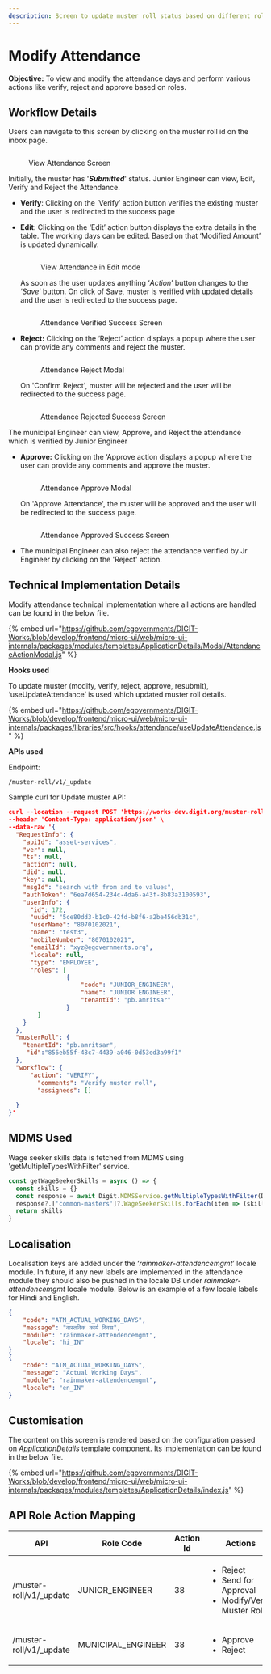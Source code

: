 ```yaml
---
description: Screen to update muster roll status based on different roles
---
```


# Modify Attendance

**Objective:** To view and modify the attendance days and perform various actions like verify, reject and approve based on roles.

## Workflow Details

Users can navigate to this screen by clicking on the muster roll id on the inbox page.&#x20;

<figure><img src="../../../../../../../.gitbook/assets/Attendance_View_With_Actions.png" alt=""><figcaption><p>View Attendance Screen</p></figcaption></figure>

Initially, the muster has '_**Submitted**_' status. Junior Engineer can view, Edit, Verify and Reject the Attendance.

* **Verify**: Clicking on the ‘Verify’ action button verifies the existing muster and the user is redirected to the success page
*   **Edit**: Clicking on the ‘Edit’ action button displays the extra details in the table. The working days can be edited. Based on that ‘Modified Amount’ is updated dynamically.



    <figure><img src="../../../../../../../.gitbook/assets/Attendance_Edit_mode.png" alt=""><figcaption><p>View Attendance in Edit mode</p></figcaption></figure>

    As soon as the user updates anything ‘_Action_’ button changes to the ‘_Save_’ button. On click of Save, muster is verified with updated details and the user is redirected to the success page. &#x20;

    <figure><img src="../../../../../../../.gitbook/assets/Attendance_Verified.png" alt=""><figcaption><p>Attendance Verified Success Screen</p></figcaption></figure>


*   **Reject:** Clicking on the ‘Reject’ action displays a popup where the user can provide any comments and reject the muster.           &#x20;

    <figure><img src="../../../../../../../.gitbook/assets/Attendance_Reject.png" alt=""><figcaption><p>Attendance Reject Modal</p></figcaption></figure>

    On 'Confirm Reject', muster will be rejected and the user will be redirected to the success page.

    <figure><img src="../../../../../../../.gitbook/assets/Attendance_Rejected.png" alt=""><figcaption><p>Attendance Rejected Success Screen</p></figcaption></figure>



The municipal Engineer can view, Approve, and Reject the attendance which is verified by Junior Engineer

*   **Approve:** Clicking on the ‘Approve action displays a popup where the user can provide any comments and approve the muster.&#x20;

    <figure><img src="../../../../../../../.gitbook/assets/Attendance_Approve.png" alt=""><figcaption><p>Attendance Approve Modal</p></figcaption></figure>

    On 'Approve Attendance', the muster will be approved and the user will be redirected to the success page.&#x20;

    <figure><img src="../../../../../../../.gitbook/assets/Attendance_Approved.png" alt=""><figcaption><p>Attendance Approved Success Screen</p></figcaption></figure>


* The municipal Engineer can also reject the attendance verified by Jr Engineer by clicking on the 'Reject' action.

## Technical Implementation Details

Modify attendance technical implementation where all actions are handled can be found in the below file.                                                                                                 &#x20;

{% embed url="https://github.com/egovernments/DIGIT-Works/blob/develop/frontend/micro-ui/web/micro-ui-internals/packages/modules/templates/ApplicationDetails/Modal/AttendanceActionModal.js" %}

**Hooks used**

To update muster (modify, verify, reject, approve, resubmit), ‘useUpdateAttendance’ is used which updated muster roll details.&#x20;

{% embed url="https://github.com/egovernments/DIGIT-Works/blob/develop/frontend/micro-ui/web/micro-ui-internals/packages/libraries/src/hooks/attendance/useUpdateAttendance.js" %}

**APIs used**

Endpoint:

```markup
/muster-roll/v1/_update
```

Sample curl for Update muster API:

```json
curl --location --request POST 'https://works-dev.digit.org/muster-roll/v1/_update' \
--header 'Content-Type: application/json' \
--data-raw '{
  "RequestInfo": {
    "apiId": "asset-services",
    "ver": null,
    "ts": null,
    "action": null,
    "did": null,
    "key": null,
    "msgId": "search with from and to values",
    "authToken": "6ea7d654-234c-4da6-a43f-8b83a3100593",
    "userInfo": {
      "id": 172,
      "uuid": "5ce80dd3-b1c0-42fd-b8f6-a2be456db31c",
      "userName": "8070102021",
      "name": "test3",
      "mobileNumber": "8070102021",
      "emailId": "xyz@egovernments.org",
      "locale": null,
      "type": "EMPLOYEE",
      "roles": [
                {
                    "code": "JUNIOR_ENGINEER",
                    "name": "JUNIOR ENGINEER",
                    "tenantId": "pb.amritsar"
                }
        ]
    }
  },
  "musterRoll": {
    "tenantId": "pb.amritsar",
     "id":"856eb55f-48c7-4439-a046-0d53ed3a99f1"
  },
  "workflow": {
      "action": "VERIFY",
        "comments": "Verify muster roll",
        "assignees": []
        
  }
}'
```

## MDMS Used

Wage seeker skills data is fetched from MDMS using 'getMultipleTypesWithFilter' service.

```javascript
const getWageSeekerSkills = async () => {
  const skills = {}
  const response = await Digit.MDMSService.getMultipleTypesWithFilter(Digit.ULBService.getStateId(), "common-masters", [{"name": "WageSeekerSkills"}])
  response?.['common-masters']?.WageSeekerSkills.forEach(item => (skills[item.code] = item))
  return skills
}

```

## Localisation

Localisation keys are added under the ‘_rainmaker-attendencemgmt_’ locale module. In future, if any new labels are implemented in the attendance module they should also be pushed in the locale DB under _rainmaker-attendencemgmt_ locale module. Below is an example of a few locale labels for Hindi and English.

```json
{
    "code": "ATM_ACTUAL_WORKING_DAYS",
    "message": "वास्तविक कार्य दिवस",
    "module": "rainmaker-attendencemgmt",
    "locale": "hi_IN"
}
{
    "code": "ATM_ACTUAL_WORKING_DAYS",
    "message": "Actual Working Days",
    "module": "rainmaker-attendencemgmt",
    "locale": "en_IN"
}

```

## Customisation

The content on this screen is rendered based on the configuration passed on _ApplicationDetails_ template component. Its implementation can be found in the below file.                              &#x20;

{% embed url="https://github.com/egovernments/DIGIT-Works/blob/develop/frontend/micro-ui/web/micro-ui-internals/packages/modules/templates/ApplicationDetails/index.js" %}

## API Role Action Mapping

<table><thead><tr><th width="159">API</th><th width="201">Role Code</th><th width="101" data-type="number">Action Id</th><th width="179">Actions</th></tr></thead><tbody><tr><td>/muster-roll/v1/_update</td><td>JUNIOR_ENGINEER</td><td>38</td><td><ul><li>Reject</li><li>Send for Approval</li><li>Modify/Verify Muster Roll</li></ul></td></tr><tr><td>/muster-roll/v1/_update</td><td>MUNICIPAL_ENGINEER</td><td>38</td><td><ul><li>Approve</li><li>Reject</li></ul></td></tr></tbody></table>
